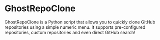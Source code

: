 # GhostRepoClone
GhostRepoClone is a Python script that allows you to quickly clone GitHub repositories using a simple numeric menu. It supports pre-configured repositories, custom repositories and even direct GitHub search!
